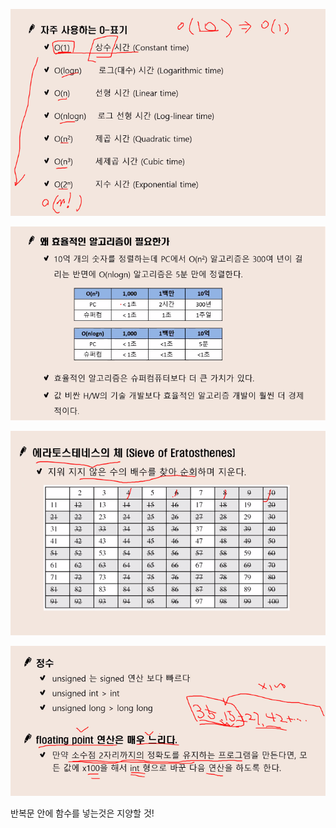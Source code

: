 ![image-20210203091550336](알고리즘기초.assets/image-20210203091550336.png)

![image-20210203091558515](알고리즘기초.assets/image-20210203091558515.png)





![image-20210203092717746](알고리즘기초.assets/image-20210203092717746.png)

![image-20210203092941292](알고리즘기초.assets/image-20210203092941292.png)



반복문 안에 함수를 넣는것은 지양할 것!